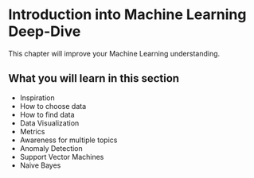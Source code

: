 # Introduction into Machine Learning Deep-Dive

This chapter will improve your Machine Learning understanding. 

## What you will learn in this section
- Inspiration
- How to choose data
- How to find data
- Data Visualization
- Metrics
- Awareness for multiple topics
- Anomaly Detection
- Support Vector Machines
- Naive Bayes
